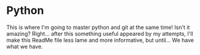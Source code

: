 # Python
This is where I'm going to master python and git at the same time!
Isn't it amazing?
Right... after this something useful appeared by my attempts, I'll make this ReadMe file less lame and more informative, but until...
We have what we have.

